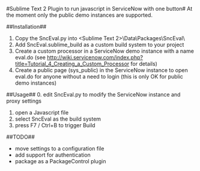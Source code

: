 #Sublime Text 2 Plugin to run javascript in ServiceNow with one button#
At the moment only the public demo instances are supported.

##Installation##
1. Copy the SncEval.py into <Sublime Text 2>\Data\Packages\SncEval\
2. Add SncEval.sublime_build as a custom build system to your project
3. Create a custom processor in a ServiceNow demo instance with a name eval.do (see http://wiki.servicenow.com/index.php?title=Tutorial_4_Creating_a_Custom_Processor for details)
4. Create a public page (sys_public) in the ServiceNow instance to open eval.do for anyone without a need to login (this is only OK for public demo instances)

##Usage##
0. edit SncEval.py to modify the ServiceNow instance and proxy settings
1. open a Javascript file
2. select SncEval as the build system
3. press F7 / Ctrl+B to trigger Build


##TODO##
* move settings to a configuration file
* add support for authentication
* package as a PackageControl plugin